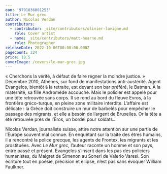 ```yaml
---
ean: '9791036001253'
title: Le Mur grec
author: Nicolas Verdan
contributors:
  - contributor: _site/contributors/olivier-lavigne.md
    role: Cover artist
  - name: _site/contributors/matt-hearne.md
    role: Photographer
releaseDate: 2022-10-06T00:00:00.000Z
pageCount: 224
price: 18.5
coverImage: /covers/le-mur-grec.jpg
---
```


« Cherchons la vérité, à défaut de faire régner la moindre justice. »
Décembre 2010, Athènes, sur fond de manifestations anti-austérité.
Agent Evangelos, bientôt à la retraite, est devant son bar préféré, le Batman. À la maternité, sa fille Andromède accouche.
Mais le policier est appelé pour une tête retrouvée sans corps. Il se rend au bord du fleuve Evros, à la frontière gréco-turque, en pleine zone militaire interdite. L’affaire est délicate : la Grèce doit construire un mur de barbelés pour empêcher le passage des migrants, et elle a besoin de l’argent de Bruxelles. Or la tête a été retrouvée près de l’Éros, un bordel pour soldats...

Nicolas Verdan, journaliste suisse, attire notre attention sur une partie de l’Europe souvent mal connue. En enquêtant sur la traite des êtres humains, il a rencontré la police grecque, les agents de Frontex, les migrants et les prostituées. Avec *Le Mur grec*, l’auteur raconte un homme et son pays, entre passé et présent. Evangelos s’inscrit dans les pas des policiers humanistes, du Maigret de Simenon au Soneri de Valerio Varesi. Son écriture tout en poésie, précision et ellipse, n’est pas sans évoquer William Faulkner.
